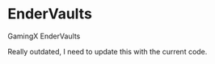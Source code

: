 EnderVaults
===========

GamingX EnderVaults


Really outdated, I need to update this with the current code. 
